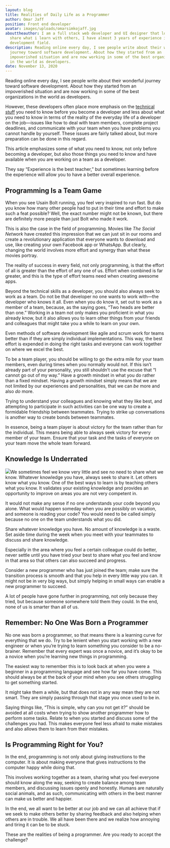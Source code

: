 ```yaml
---
layout: blog
title: Realities of Daily Life as a Programmer
author: Omar Jaff
position: Front end developer
avatar: images/uploads/omarsimkojaff.jpg
abouttheauthor: I am a full stack web developer and UI designer that loves to
  share what i learn with others, I have almost 3 years of experience in web
  development field.
description: Reading online every day, I see people write about their wonderful
  journey toward software development. About how they started from an
  impoverished situation and are now working in some of the best organizations
  in the world as developers.
date: November 13, 2020
---
```

Reading online every day, I see people write about their wonderful journey toward software development. About how they started from an impoverished situation and are now working in some of the best organizations in the world as developers.

However, these developers often place more emphasis on the [technical stuff](https://simpleprogrammer.com/develop-technical-skills/) you need to know before you become a developer and less about what you need to know in terms of the reality of the everyday life of a developer on the job—issues like how to deal with team members, complete project deadlines, and communicate with your team when you have problems you cannot handle by yourself. These issues are fairly talked about, but more preparation can be done in this regard.

This article emphasizes some of what you need to know, not only before becoming a developer, but also those things you need to know and have available when you are working on a team as a developer.

They say “Experience is the best teacher,” but sometimes learning before the experience will allow you to have a better overall experience.



## Programming Is a Team Game

When you see Usain Bolt running, you feel very inspired to run fast. But do you know how many other people had to put in their time and effort to make such a feat possible? Well, the exact number might not be known, but there are definitely more people than just Bolt who made it work.

This is also the case in the field of programming. Movies like *The Social Network* have created this impression that we can just sit in our rooms and create a revolutionary application that everyone wants to download and use, like creating your own Facebook app or WhatsApp. But clearly, changing the world involves more effort and synergy than what these movies portray.

The reality of success in every field, not only programming, is that the effort of all is greater than the effort of any one of us. Effort when combined is far greater, and this is the type of effort teams need when creating awesome apps.

Beyond the technical skills as a developer, you should also always seek to work as a team. Do not be that developer no one wants to work with—the developer who knows it all. Even when you do know it, set out to work as a member of a team, because, as the saying goes, “Two heads are better than one.” Working in a team not only makes you proficient in what you already know, but it also allows you to learn other things from your friends and colleagues that might take you a while to learn on your own.

Even methods of software development like agile and scrum work for teams better than if they are simply individual implementations. This way, the best effort is expended in doing the right tasks and everyone can work together on where we excel the best.

To be a team player, you should be willing to go the extra mile for your team members, even during times when you normally would not. If this isn’t already part of your personality, you still shouldn’t use the excuse that “I cannot go out of my way.” Have a growth mindset in what you do rather than a fixed mindset. Having a growth mindset simply means that we are not limited by our experiences and personalities, that we can *be* more and also *do* more.

Trying to understand your colleagues and knowing what they like best, and attempting to participate in such activities can be one way to create a formidable friendship between teammates. Trying to strike up conversations is another way to create bonds between teammates.

In essence, being a team player is about victory for the team rather than for the individual. This means being able to always seek victory for every member of your team. Ensure that your task and the tasks of everyone on your team move the whole team forward.



## Knowledge Is Underrated

![](https://spzone-simpleprogrammer.netdna-ssl.com/wp-content/uploads/2018/02/Knowledge-Is-Underrated.png)We sometimes feel we know very little and see no need to share what we know. Whatever knowledge you have, always seek to share it. Let others know what you know. One of the best ways to learn is by teaching others what you know. It validates your existing knowledge and provides an opportunity to improve on areas you are not very competent in.

It would not make any sense if no one understands your code beyond you alone. What would happen someday when you are possibly on vacation, and someone is reading your code? You would need to be called simply because no one on the team understands what you did.

Share whatever knowledge you have. No amount of knowledge is a waste. Set aside time during the week when you meet with your teammates to discuss and share knowledge.

Especially in the area where you feel a certain colleague could do better, never settle until you have tried your best to share what you feel and know in that area so that others can also succeed and progress.

Consider a new programmer who has just joined the team; make sure the transition process is smooth and that you help in every little way you can. It might not be in very big ways, but simply helping in small ways can enable a new programmer to succeed.

A lot of people have gone further in programming, not only because they tried, but because someone somewhere told them they could. In the end, none of us is smarter than all of us.



## Remember: No One Was Born a Programmer

No one was born a programmer, so that means there is a learning curve for everything that we do. Try to be lenient when you start working with a new engineer or when you’re trying to learn something you consider to be a no-brainer. Remember that every expert was once a novice, and it’s okay to be a novice when you’re learning new things in programming.

The easiest way to remember this is to look back at when you were a beginner in a programming language and see how far you have come. This should always be at the back of your mind when you see others struggling to get something started.

It might take them a while, but that does not in any way mean they are not smart. They are simply passing through that stage you once used to be in.

Saying things like, “This is simple, why can you not get it?” should be avoided at all costs when trying to show another programmer how to perform some tasks. Relate to when you started and discuss some of the challenges you had. This makes everyone feel less afraid to make mistakes and also allows them to learn from their mistakes.



## Is Programming Right for You?

In the end, programming is not only about giving instructions to the computer. It is about making everyone that gives instructions to the computer happy while doing that.

This involves working together as a team, sharing what you feel everyone should know along the way, seeking to create balance among team members, and discussing issues openly and honestly. Humans are naturally social animals, and as such, communicating with others in the best manner can make us better and happier.

In the end, we all want to be better at our job and we can all achieve that if we seek to make others better by sharing feedback and also helping when others are in trouble. We all have been there and we realize how annoying and tiring it can be to be stuck.

These are the realities of being a programmer. Are you ready to accept the challenge?